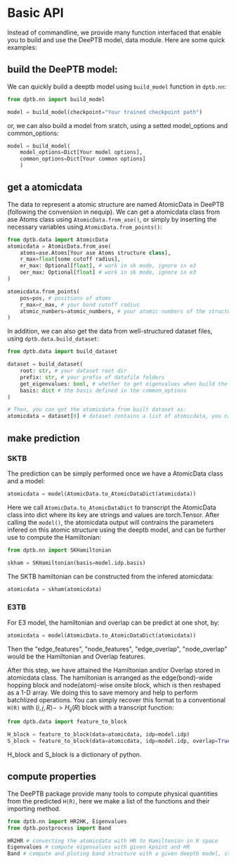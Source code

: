 # Basic API
Instead of commandline, we provide many function interfaced that enable you to build and use the DeePTB model, data module. Here are some quick examples:

## build the DeePTB model:
We can quickly build a deeptb model using `build_model` function in `dptb.nn`:
```Python
from dptb.nn import build_model

model = build_model(checkpoint="Your trained checkpoint path")
```

or, we can also build a model from sratch, using a setted model_options and common_options:
```Python
model = build_model(
    model_options=Dict[Your model options], 
    common_options=Dict[Your common options]
    )
```

## get a atomicdata
The data to represent a atomic structure are named AtomicData in DeePTB (following the convension in nequip). We can get a atomicdata class from ase Atoms class using `AtomicData.from_ase()`, or simply by inserting the necessary variables using `AtomicData.from_points()`:
```Python
from dptb.data import AtomicData
atomicdata = AtomicData.from_ase(
    atoms=ase.Atoms[Your ase Atoms structure class],
    r_max=float[some cutoff radius],
    er_max: Optional[float], # work in sk mode, ignore in e3
    oer_max: Optional[float] # work in sk mode, ignore in e3
)

atomicdata.from_points(
    pos=pos, # positions of atoms
    r_max=r_max, # your bond cutoff radius
    atomic_numbers=atomic_numbers, # your atomic numbers of the structure
)
```

In addition, we can also get the data from well-structured dataset files, using `dptb.data.build_dataset`:
```Python
from dptb.data import build_dataset

dataset = build_dataset(
    root: str, # your dataset root dir
    prefix: str, # your prefix of datafile folders
    get_eigenvalues: bool, # whether to get eigenvalues when build the dataset
    basis: dict # the basis defined in the common_options
)

# Then, you can get the atomicdata from built dataset as:
atomicdata = dataset[0] # dataset contains a list of atomicdata, you can get any of then by simply indexing the dataset
```

## make prediction

### SKTB

The prediction can be simply performed once we have a AtomicData class and a model:
```Python
atomicdata = model(AtomicData.to_AtomicDataDict(atomicdata))
```
Here we call `AtomicData.to_AtomicDataDict` to transcript the AtomicData class into dict where its key are strings and values are torch.Tensor. After calling the `model()`, the atomicdata output will contrains the parameters infered on this atomic structure using the deeptb model, and can be further use to compute the Hamiltonian:

```Python
from dptb.nn import SKHamiltonian

skham = SKHamiltonian(basis=model.idp.basis)
```

The SKTB hamiltonian can be constructed from the infered atomicdata:
```Python
atomicdata = skham(atomicdata)
```

### E3TB
For E3 model, the hamiltonian and overlap can be predict at one shot, by:
```Python
atomicdata = model(AtomicData.to_AtomicDataDict(atomicdata))
```
Then the "edge_features", "node_features", "edge_overlap", "node_overlap" would be the Hamiltonian and Overlap features.


After this step, we have attained the Hamiltonian and/or Overlap stored in atomicdata class. The hamiltonian is arranged as the edge(bond)-wide hopping block and node(atom)-wise onsite block, which is then reshaped as a 1-D array. We doing this to save memory and help to perform batchlized operations. You can simply recover this format to a conventional `H(R)` with $(i,j,R)->H_{ij}(R)$ block with a transcript function:

```Python
from dptb.data import feature_to_block

H_block = feature_to_block(data=atomicdata, idp=model.idp)
S_block = feature_to_block(data=atomicdata, idp=model.idp, overlap=True)
```
H_block and S_block is a dictionary of python.

## compute properties
The DeePTB package provide many tools to compute physical quantities from the predicted `H(R)`, here we make a list of the functions and their importing method.
```Python
from dptb.nn import HR2HK, Eigenvalues
from dptb.postprocess import Band

HR2HR # converting the atomicdata with HR to Hamiltonian in K space
Eigenvalues # compute eigenvalues with given kpoint and HR
Band # compute and ploting band structure with a given deeptb model, structure and k-path information
```